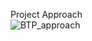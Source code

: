 Project Approach
 <br>
![BTP_approach](https://github.com/Aayush-Gangwar/B.Tech_Project/assets/101112022/0a75ef29-9555-41df-99e0-b4c3f4818907)

